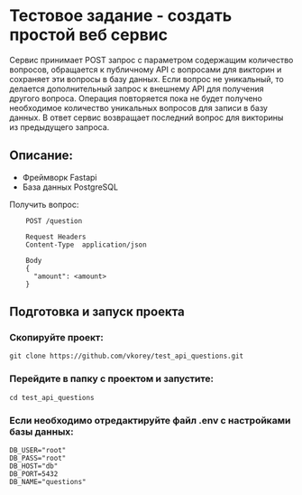 # Тестовое задание - создать простой веб сервис
Сервис принимает POST запрос с параметром содержащим количество вопросов, обращается к публичному API с вопросами для викторин и сохраняет эти вопросы в базу данных. Если вопрос не уникальный, то делается дополнительный запрос к внешнему API для получения другого вопроса. Операция повторяется пока не будет получено необходимое количество уникальных вопросов для записи в базу данных. 
В ответ сервис возвращает последний вопрос для викторины из предыдущего запроса.

## Описание:
- Фреймворк Fastapi
- База данных PostgreSQL

Получить вопрос:
```
    POST /question
    
    Request Headers
    Content-Type  application/json
	
	Body
    {
      "amount": <amount>
    }
```

## Подготовка и запуск проекта
### Скопируйте проект:
```
git clone https://github.com/vkorey/test_api_questions.git
```
### Перейдите в папку с проектом и запустите:
```
cd test_api_questions
```
### Если необходимо отредактируйте файл .env с настройками базы данных:
```
DB_USER="root"
DB_PASS="root"
DB_HOST="db"
DB_PORT=5432
DB_NAME="questions"
```
